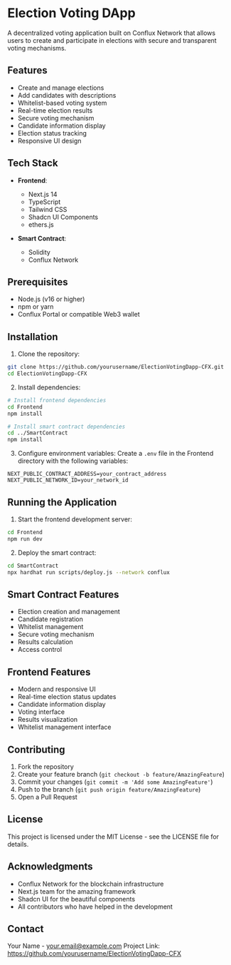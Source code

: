 # Election Voting DApp

A decentralized voting application built on Conflux Network that allows users to create and participate in elections with secure and transparent voting mechanisms.

## Features

- Create and manage elections
- Add candidates with descriptions
- Whitelist-based voting system
- Real-time election results
- Secure voting mechanism
- Candidate information display
- Election status tracking
- Responsive UI design

## Tech Stack

- **Frontend**: 
  - Next.js 14
  - TypeScript
  - Tailwind CSS
  - Shadcn UI Components
  - ethers.js

- **Smart Contract**:
  - Solidity
  - Conflux Network

## Prerequisites

- Node.js (v16 or higher)
- npm or yarn
- Conflux Portal or compatible Web3 wallet

## Installation

1. Clone the repository:
```bash
git clone https://github.com/yourusername/ElectionVotingDapp-CFX.git
cd ElectionVotingDapp-CFX
```

2. Install dependencies:
```bash
# Install frontend dependencies
cd Frontend
npm install

# Install smart contract dependencies
cd ../SmartContract
npm install
```

3. Configure environment variables:
Create a `.env` file in the Frontend directory with the following variables:
```env
NEXT_PUBLIC_CONTRACT_ADDRESS=your_contract_address
NEXT_PUBLIC_NETWORK_ID=your_network_id
```

## Running the Application

1. Start the frontend development server:
```bash
cd Frontend
npm run dev
```

2. Deploy the smart contract:
```bash
cd SmartContract
npx hardhat run scripts/deploy.js --network conflux
```

## Smart Contract Features

- Election creation and management
- Candidate registration
- Whitelist management
- Secure voting mechanism
- Results calculation
- Access control

## Frontend Features

- Modern and responsive UI
- Real-time election status updates
- Candidate information display
- Voting interface
- Results visualization
- Whitelist management interface

## Contributing

1. Fork the repository
2. Create your feature branch (`git checkout -b feature/AmazingFeature`)
3. Commit your changes (`git commit -m 'Add some AmazingFeature'`)
4. Push to the branch (`git push origin feature/AmazingFeature`)
5. Open a Pull Request

## License

This project is licensed under the MIT License - see the LICENSE file for details.

## Acknowledgments

- Conflux Network for the blockchain infrastructure
- Next.js team for the amazing framework
- Shadcn UI for the beautiful components
- All contributors who have helped in the development

## Contact

Your Name - your.email@example.com
Project Link: https://github.com/yourusername/ElectionVotingDapp-CFX 